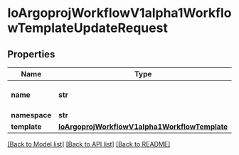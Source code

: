# IoArgoprojWorkflowV1alpha1WorkflowTemplateUpdateRequest

## Properties
Name | Type | Description | Notes
------------ | ------------- | ------------- | -------------
**name** | **str** | DEPRECATED: This field is ignored. | [optional] 
**namespace** | **str** |  | [optional] 
**template** | [**IoArgoprojWorkflowV1alpha1WorkflowTemplate**](IoArgoprojWorkflowV1alpha1WorkflowTemplate.md) |  | [optional] 

[[Back to Model list]](../README.md#documentation-for-models) [[Back to API list]](../README.md#documentation-for-api-endpoints) [[Back to README]](../README.md)



